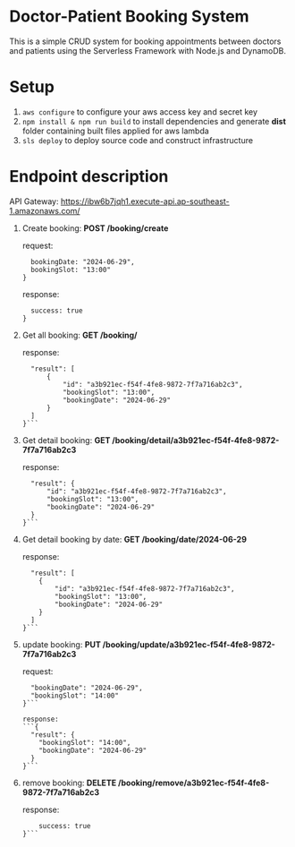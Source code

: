 # Doctor-Patient Booking System

This is a simple CRUD system for booking appointments between doctors and patients using the Serverless Framework with Node.js and DynamoDB.

# Setup

1. `aws configure` to configure your aws access key and secret key 
2. `npm install & npm run build` to install dependencies and generate **dist** folder containing built files applied for aws lambda 
3. `sls deploy` to deploy source code and construct infrastructure

# Endpoint description

API Gateway: https://ibw6b7jqh1.execute-api.ap-southeast-1.amazonaws.com/

1.  Create booking: **POST /booking/create**

    request:
    ```{
      bookingDate: "2024-06-29",
      bookingSlot: "13:00"
    }
    ```

    response:
    ```{
      success: true
    }
    ```
2.  Get all booking: **GET /booking/**

    response:
    ```{
      "result": [
          {
              "id": "a3b921ec-f54f-4fe8-9872-7f7a716ab2c3",
              "bookingSlot": "13:00",
              "bookingDate": "2024-06-29"
          }
      ]
    }```

3.  Get detail booking: **GET /booking/detail/a3b921ec-f54f-4fe8-9872-7f7a716ab2c3**

    response:
    ```{
      "result": {
          "id": "a3b921ec-f54f-4fe8-9872-7f7a716ab2c3",
          "bookingSlot": "13:00",
          "bookingDate": "2024-06-29"
      }
    }```

4.  Get detail booking by date: **GET /booking/date/2024-06-29**

    response:
    ```{
      "result": [
        {
            "id": "a3b921ec-f54f-4fe8-9872-7f7a716ab2c3",
            "bookingSlot": "13:00",
            "bookingDate": "2024-06-29"
        }
      ]
    }```

5.  update booking: **PUT /booking/update/a3b921ec-f54f-4fe8-9872-7f7a716ab2c3**

    request:
    ```{
      "bookingDate": "2024-06-29",
      "bookingSlot": "14:00"
    }```

    response:
    ```{
      "result": {
        "bookingSlot": "14:00",
        "bookingDate": "2024-06-29"
      }
    }```
    
6.  remove booking: **DELETE /booking/remove/a3b921ec-f54f-4fe8-9872-7f7a716ab2c3**

    response:
    ```{
        success: true
    }```
